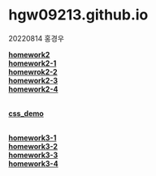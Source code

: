 # hgw09213.github.io
20220814 홍경우

[**homework2**](https://hgw09213.github.io/homeworkex.html)<br>
[**homework2-1**](https://hgw09213.github.io/homework2-1.html)<br>
[**homewrok2-2**](https://hgw09213.github.io/Table.html)<br>
[**homework2-3**](https://hgw09213.github.io/TwoColum.html)<br>
[**homework2-4**](https://hgw09213.github.io/Image.html)<br><br>

[**css_demo**](https://hgw09213.github.io/css_demo.html)<br><br>

[**homework3-1**](https://hgw09213.github.io/h1.png)<br>
[**homework3-2**](https://hgw09213.github.io/h2.png)<br>
[**homework3-3**](https://hgw09213.github.io/h3.png)<br>
[**homework3-4**](https://hgw09213.github.io/h4.png)<br>
